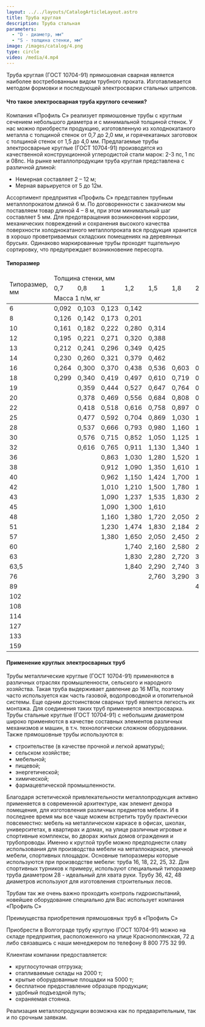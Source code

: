 ```yaml
---
layout: ../../layouts/CatalogArticleLayout.astro
title: Труба круглая
description: Труба стальная
parameters:
  - "D - диаметр, мм"
  - "S - толщина стенки, мм"
image: /images/catalog/4.png
type: circle
video: /media/4.mp4
---
```


Труба круглая (ГОСТ 10704-91) прямошовная сварная является наиболее востребованным видом трубного проката. Изготавливается методом формовки и последующей электросварки стальных штрипсов.

#### Что такое электросварная труба круглого сечения?

Компания «Профиль С» реализует прямошовные трубы с круглым сечением небольшого диаметра и с минимальной толщиной стенок. У нас можно приобрести продукцию, изготовленную из холоднокатаного металла с толщиной стенок от 0,7 до 2,0 мм, и горячекатаных заготовок с толщиной стенок от 1,5 до 4,0 мм. Предлагаемые трубы электросварные круглые (ГОСТ 10704-91) производятся из качественной конструкционной углеродистой стали марок: 2-3 пс, 1 пс и 08пс.
На рынке металлопродукции труба круглая представлена с различной длиной:

- Немерная составляет 2 – 12 м;
- Мерная варьируется от 5 до 12м.

Ассортимент предприятия «Профиль С» представлен трубным металлопрокатом длиной 6 м. По договоренности с заказчиком мы поставляем товар длиной 4 – 8 м, при этом минимальный шаг составляет 5 мм.
Для предотвращения возникновения коррозии, механических повреждений и сохранения высокого качества поверхности холоднокатаного металлопроката вся продукция хранится в хорошо проветриваемых складских помещениях на деревянных брусьях. Одинаково маркированные трубы проходят тщательную сортировку, что предупреждает возникновение пересорта.

#### Типоразмер

<div class="table-container">
<table>
  <thead>
    <tr>
      <td rowspan="3">Типоразмер, мм</td>
      <td colspan="15">Толщина стенки, мм</td>
    </tr>
    <tr>
      <td>0,7</td>
      <td>0,8</td>
      <td>1</td>
      <td>1,2</td>
      <td>1,5</td>
      <td>1,8</td>
      <td>2</td>
      <td>2,2</td>
      <td>2,5</td>
      <td>2,8</td>
      <td>3</td>
      <td>3,2</td>
      <td>3,5</td>
      <td>4</td>
      <td>4,5</td>
    </tr>
    <tr>
      <td colspan="15">Масса 1 п/м, кг</td>
    </tr>
  </thead>
  <tbody>
    <tr>
      <td>6</td>
      <td>0,092</td>
      <td>0,103</td>
      <td>0,123</td>
      <td>0,142</td>
      <td>&nbsp;</td>
      <td>&nbsp;</td>
      <td>&nbsp;</td>
      <td>&nbsp;</td>
      <td>&nbsp;</td>
      <td>&nbsp;</td>
      <td>&nbsp;</td>
      <td>&nbsp;</td>
      <td>&nbsp;</td>
      <td>&nbsp;</td>
      <td>&nbsp;</td>
    </tr>
    <tr>
      <td>8</td>
      <td>0,126</td>
      <td>0,142</td>
      <td>0,173</td>
      <td>0,201</td>
      <td>&nbsp;</td>
      <td>&nbsp;</td>
      <td>&nbsp;</td>
      <td>&nbsp;</td>
      <td>&nbsp;</td>
      <td>&nbsp;</td>
      <td>&nbsp;</td>
      <td>&nbsp;</td>
      <td>&nbsp;</td>
      <td>&nbsp;</td>
      <td>&nbsp;</td>
    </tr>
    <tr>
      <td>10</td>
      <td>0,161</td>
      <td>0,182</td>
      <td>0,222</td>
      <td>0,280</td>
      <td>0,314</td>
      <td>&nbsp;</td>
      <td>&nbsp;</td>
      <td>&nbsp;</td>
      <td>&nbsp;</td>
      <td>&nbsp;</td>
      <td>&nbsp;</td>
      <td>&nbsp;</td>
      <td>&nbsp;</td>
      <td>&nbsp;</td>
      <td>&nbsp;</td>
    </tr>
    <tr>
      <td>12</td>
      <td>0,195</td>
      <td>0,221</td>
      <td>0,271</td>
      <td>0,320</td>
      <td>0,388</td>
      <td>&nbsp;</td>
      <td>&nbsp;</td>
      <td>&nbsp;</td>
      <td>&nbsp;</td>
      <td>&nbsp;</td>
      <td>&nbsp;</td>
      <td>&nbsp;</td>
      <td>&nbsp;</td>
      <td>&nbsp;</td>
      <td>&nbsp;</td>
    </tr>
    <tr>
      <td>13</td>
      <td>0,212</td>
      <td>0,241</td>
      <td>0,296</td>
      <td>0,349</td>
      <td>0,425</td>
      <td>&nbsp;</td>
      <td>&nbsp;</td>
      <td>&nbsp;</td>
      <td>&nbsp;</td>
      <td>&nbsp;</td>
      <td>&nbsp;</td>
      <td>&nbsp;</td>
      <td>&nbsp;</td>
      <td>&nbsp;</td>
      <td>&nbsp;</td>
    </tr>
    <tr>
      <td>14</td>
      <td>0,230</td>
      <td>0,260</td>
      <td>0,321</td>
      <td>0,379</td>
      <td>0,462</td>
      <td>&nbsp;</td>
      <td>&nbsp;</td>
      <td>&nbsp;</td>
      <td>&nbsp;</td>
      <td>&nbsp;</td>
      <td>&nbsp;</td>
      <td>&nbsp;</td>
      <td>&nbsp;</td>
      <td>&nbsp;</td>
      <td>&nbsp;</td>
    </tr>
    <tr>
      <td>16</td>
      <td>0,264</td>
      <td>0,300</td>
      <td>0,370</td>
      <td>0,438</td>
      <td>0,536</td>
      <td>0,603</td>
      <td>0,691</td>
      <td>&nbsp;</td>
      <td>&nbsp;</td>
      <td>&nbsp;</td>
      <td>&nbsp;</td>
      <td>&nbsp;</td>
      <td>&nbsp;</td>
      <td>&nbsp;</td>
      <td>&nbsp;</td>
    </tr>
    <tr>
      <td>18</td>
      <td>0,299</td>
      <td>0,340</td>
      <td>0,419</td>
      <td>0,497</td>
      <td>0,610</td>
      <td>0,719</td>
      <td>0,789</td>
      <td>&nbsp;</td>
      <td>&nbsp;</td>
      <td>&nbsp;</td>
      <td>&nbsp;</td>
      <td>&nbsp;</td>
      <td>&nbsp;</td>
      <td>&nbsp;</td>
      <td>&nbsp;</td>
    </tr>
    <tr>
      <td>19</td>
      <td>&nbsp;</td>
      <td>0,359</td>
      <td>0,444</td>
      <td>0,527</td>
      <td>0,647</td>
      <td>0,764</td>
      <td>0,838</td>
      <td>&nbsp;</td>
      <td>&nbsp;</td>
      <td>&nbsp;</td>
      <td>&nbsp;</td>
      <td>&nbsp;</td>
      <td>&nbsp;</td>
      <td>&nbsp;</td>
      <td>&nbsp;</td>
    </tr>
    <tr>
      <td>20</td>
      <td>&nbsp;</td>
      <td>0,378</td>
      <td>0,469</td>
      <td>0,556</td>
      <td>0,684</td>
      <td>0,808</td>
      <td>0,888</td>
      <td>&nbsp;</td>
      <td>&nbsp;</td>
      <td>&nbsp;</td>
      <td>&nbsp;</td>
      <td>&nbsp;</td>
      <td>&nbsp;</td>
      <td>&nbsp;</td>
      <td>&nbsp;</td>
    </tr>
    <tr>
      <td>22</td>
      <td>&nbsp;</td>
      <td>0,418</td>
      <td>0,518</td>
      <td>0,616</td>
      <td>0,758</td>
      <td>0,897</td>
      <td>0,986</td>
      <td>&nbsp;</td>
      <td>&nbsp;</td>
      <td>&nbsp;</td>
      <td>&nbsp;</td>
      <td>&nbsp;</td>
      <td>&nbsp;</td>
      <td>&nbsp;</td>
      <td>&nbsp;</td>
    </tr>
    <tr>
      <td>25</td>
      <td>&nbsp;</td>
      <td>0,477</td>
      <td>0,592</td>
      <td>0,704</td>
      <td>0,869</td>
      <td>1,030</td>
      <td>1,130</td>
      <td>&nbsp;</td>
      <td>&nbsp;</td>
      <td>&nbsp;</td>
      <td>&nbsp;</td>
      <td>&nbsp;</td>
      <td>&nbsp;</td>
      <td>&nbsp;</td>
      <td>&nbsp;</td>
    </tr>
    <tr>
      <td>28</td>
      <td>&nbsp;</td>
      <td>0,537</td>
      <td>0,666</td>
      <td>0,793</td>
      <td>0,980</td>
      <td>1,160</td>
      <td>1,282</td>
      <td>&nbsp;</td>
      <td>&nbsp;</td>
      <td>&nbsp;</td>
      <td>&nbsp;</td>
      <td>&nbsp;</td>
      <td>&nbsp;</td>
      <td>&nbsp;</td>
      <td>&nbsp;</td>
    </tr>
    <tr>
      <td>30</td>
      <td>&nbsp;</td>
      <td>0,576</td>
      <td>0,715</td>
      <td>0,852</td>
      <td>1,050</td>
      <td>1,125</td>
      <td>1,380</td>
      <td>&nbsp;</td>
      <td>&nbsp;</td>
      <td>&nbsp;</td>
      <td>&nbsp;</td>
      <td>&nbsp;</td>
      <td>&nbsp;</td>
      <td>&nbsp;</td>
      <td>&nbsp;</td>
    </tr>
    <tr>
      <td>32</td>
      <td>&nbsp;</td>
      <td>0,616</td>
      <td>0,765</td>
      <td>0,911</td>
      <td>1,130</td>
      <td>1,340</td>
      <td>1,480</td>
      <td>&nbsp;</td>
      <td>&nbsp;</td>
      <td>&nbsp;</td>
      <td>&nbsp;</td>
      <td>&nbsp;</td>
      <td>&nbsp;</td>
      <td>&nbsp;</td>
      <td>&nbsp;</td>
    </tr>
    <tr>
      <td>36</td>
      <td>&nbsp;</td>
      <td>&nbsp;</td>
      <td>0,863</td>
      <td>1,030</td>
      <td>1,280</td>
      <td>1,520</td>
      <td>1,680</td>
      <td>1,830</td>
      <td>2,070</td>
      <td>&nbsp;</td>
      <td>&nbsp;</td>
      <td>&nbsp;</td>
      <td>&nbsp;</td>
      <td>&nbsp;</td>
      <td>&nbsp;</td>
    </tr>
    <tr>
      <td>38</td>
      <td>&nbsp;</td>
      <td>&nbsp;</td>
      <td>0,912</td>
      <td>1,090</td>
      <td>1,350</td>
      <td>1,610</td>
      <td>1,780</td>
      <td>1,940</td>
      <td>2,190</td>
      <td>2,430</td>
      <td>2,590</td>
      <td>&nbsp;</td>
      <td>&nbsp;</td>
      <td>&nbsp;</td>
      <td>&nbsp;</td>
    </tr>
    <tr>
      <td>40</td>
      <td>&nbsp;</td>
      <td>&nbsp;</td>
      <td>0,962</td>
      <td>1,150</td>
      <td>1,424</td>
      <td>1,700</td>
      <td>1,870</td>
      <td>2,050</td>
      <td>2,310</td>
      <td>2,570</td>
      <td>2,740</td>
      <td>&nbsp;</td>
      <td>&nbsp;</td>
      <td>&nbsp;</td>
      <td>&nbsp;</td>
    </tr>
    <tr>
      <td>42</td>
      <td>&nbsp;</td>
      <td>&nbsp;</td>
      <td>1,010</td>
      <td>1,210</td>
      <td>1,500</td>
      <td>1,780</td>
      <td>1,970</td>
      <td>2,160</td>
      <td>2,440</td>
      <td>2,710</td>
      <td>2,890</td>
      <td>&nbsp;</td>
      <td>&nbsp;</td>
      <td>&nbsp;</td>
      <td>&nbsp;</td>
    </tr>
    <tr>
      <td>43</td>
      <td>&nbsp;</td>
      <td>&nbsp;</td>
      <td>1,090</td>
      <td>1,237</td>
      <td>1,535</td>
      <td>1,830</td>
      <td>2,020</td>
      <td>2,210</td>
      <td>2,500</td>
      <td>2,780</td>
      <td>2,960</td>
      <td>&nbsp;</td>
      <td>&nbsp;</td>
      <td>&nbsp;</td>
      <td>&nbsp;</td>
    </tr>
    <tr>
      <td>45</td>
      <td>&nbsp;</td>
      <td>&nbsp;</td>
      <td>1,090</td>
      <td>1,300</td>
      <td>1,610</td>
      <td>&nbsp;</td>
      <td>&nbsp;</td>
      <td>&nbsp;</td>
      <td>&nbsp;</td>
      <td>&nbsp;</td>
      <td>&nbsp;</td>
      <td>&nbsp;</td>
      <td>&nbsp;</td>
      <td>&nbsp;</td>
      <td>&nbsp;</td>
    </tr>
    <tr>
      <td>48</td>
      <td>&nbsp;</td>
      <td>&nbsp;</td>
      <td>1,160</td>
      <td>1,380</td>
      <td>1,720</td>
      <td>2,050</td>
      <td>2,270</td>
      <td>2,480</td>
      <td>2,810</td>
      <td>3,120</td>
      <td>3,330</td>
      <td>&nbsp;</td>
      <td>&nbsp;</td>
      <td>&nbsp;</td>
      <td>&nbsp;</td>
    </tr>
    <tr>
      <td>51</td>
      <td>&nbsp;</td>
      <td>&nbsp;</td>
      <td>1,230</td>
      <td>1,474</td>
      <td>1,830</td>
      <td>2,184</td>
      <td>2,420</td>
      <td>2,650</td>
      <td>2,990</td>
      <td>3,343</td>
      <td>3,550</td>
      <td>&nbsp;</td>
      <td>&nbsp;</td>
      <td>&nbsp;</td>
      <td>&nbsp;</td>
    </tr>
    <tr>
      <td>57</td>
      <td>&nbsp;</td>
      <td>&nbsp;</td>
      <td>1,380</td>
      <td>1,650</td>
      <td>2,050</td>
      <td>2,450</td>
      <td>2,710</td>
      <td>2,970</td>
      <td>3,360</td>
      <td>3,740</td>
      <td>4,000</td>
      <td>4,250</td>
      <td>4,620</td>
      <td>5,230</td>
      <td>&nbsp;</td>
    </tr>
    <tr>
      <td>60</td>
      <td>&nbsp;</td>
      <td>&nbsp;</td>
      <td>&nbsp;</td>
      <td>1,740</td>
      <td>2,160</td>
      <td>2,580</td>
      <td>2,860</td>
      <td>3,140</td>
      <td>3,550</td>
      <td>3,950</td>
      <td>4,220</td>
      <td>4,480</td>
      <td>4,880</td>
      <td>5,520</td>
      <td>&nbsp;</td>
    </tr>
    <tr>
      <td>63</td>
      <td>&nbsp;</td>
      <td>&nbsp;</td>
      <td>&nbsp;</td>
      <td>1,830</td>
      <td>2,280</td>
      <td>2,720</td>
      <td>3,010</td>
      <td>3,300</td>
      <td>3,730</td>
      <td>4,160</td>
      <td>4,440</td>
      <td>4,720</td>
      <td>5,140</td>
      <td>5,820</td>
      <td>&nbsp;</td>
    </tr>
    <tr>
      <td>63,5</td>
      <td>&nbsp;</td>
      <td>&nbsp;</td>
      <td>&nbsp;</td>
      <td>1,840</td>
      <td>2,290</td>
      <td>2,740</td>
      <td>3,030</td>
      <td>3,330</td>
      <td>3,760</td>
      <td>4,190</td>
      <td>4,480</td>
      <td>4,760</td>
      <td>5,180</td>
      <td>5,870</td>
      <td>&nbsp;</td>
    </tr>
    <tr>
      <td>76</td>
      <td>&nbsp;</td>
      <td>&nbsp;</td>
      <td>&nbsp;</td>
      <td>&nbsp;</td>
      <td>2,760</td>
      <td>3,290</td>
      <td>3,650</td>
      <td>4,000</td>
      <td>4,530</td>
      <td>5,050</td>
      <td>5,400</td>
      <td>5,750</td>
      <td>6,260</td>
      <td>7,100</td>
      <td>&nbsp;</td>
    </tr>
    <tr>
      <td>89</td>
      <td>&nbsp;</td>
      <td>&nbsp;</td>
      <td>&nbsp;</td>
      <td>&nbsp;</td>
      <td>&nbsp;</td>
      <td>&nbsp;</td>
      <td>4,290</td>
      <td>4,710</td>
      <td>5,330</td>
      <td>5,950</td>
      <td>6,360</td>
      <td>6,770</td>
      <td>7,380</td>
      <td>8,380</td>
      <td>&nbsp;</td>
    </tr>
    <tr>
      <td>102</td>
      <td>&nbsp;</td>
      <td>&nbsp;</td>
      <td>&nbsp;</td>
      <td>&nbsp;</td>
      <td>&nbsp;</td>
      <td>&nbsp;</td>
      <td>&nbsp;</td>
      <td>&nbsp;</td>
      <td>6,130</td>
      <td>6,850</td>
      <td>7,320</td>
      <td>7,800</td>
      <td>8,500</td>
      <td>9,670</td>
      <td>&nbsp;</td>
    </tr>
    <tr>
      <td>108</td>
      <td>&nbsp;</td>
      <td>&nbsp;</td>
      <td>&nbsp;</td>
      <td>&nbsp;</td>
      <td>&nbsp;</td>
      <td>&nbsp;</td>
      <td>&nbsp;</td>
      <td>&nbsp;</td>
      <td>6,500</td>
      <td>7,260</td>
      <td>7,770</td>
      <td>8,270</td>
      <td>9,020</td>
      <td>10,260</td>
      <td>&nbsp;</td>
    </tr>
    <tr>
      <td>114</td>
      <td>&nbsp;</td>
      <td>&nbsp;</td>
      <td>&nbsp;</td>
      <td>&nbsp;</td>
      <td>&nbsp;</td>
      <td>&nbsp;</td>
      <td>&nbsp;</td>
      <td>&nbsp;</td>
      <td>6,870</td>
      <td>7,680</td>
      <td>8,210</td>
      <td>8,740</td>
      <td>9,540</td>
      <td>10,850</td>
      <td>&nbsp;</td>
    </tr>
    <tr>
      <td>127</td>
      <td>&nbsp;</td>
      <td>&nbsp;</td>
      <td>&nbsp;</td>
      <td>&nbsp;</td>
      <td>&nbsp;</td>
      <td>&nbsp;</td>
      <td>&nbsp;</td>
      <td>&nbsp;</td>
      <td>7,680</td>
      <td>8,580</td>
      <td>9,170</td>
      <td>9,770</td>
      <td>10,660</td>
      <td>12,130</td>
      <td>13,590</td>
    </tr>
    <tr>
      <td>133</td>
      <td>&nbsp;</td>
      <td>&nbsp;</td>
      <td>&nbsp;</td>
      <td>&nbsp;</td>
      <td>&nbsp;</td>
      <td>&nbsp;</td>
      <td>&nbsp;</td>
      <td>&nbsp;</td>
      <td>8,050</td>
      <td>8,990</td>
      <td>9,620</td>
      <td>10,240</td>
      <td>11,180</td>
      <td>12,730</td>
      <td>14,260</td>
    </tr>
    <tr>
      <td>159</td>
      <td>&nbsp;</td>
      <td>&nbsp;</td>
      <td>&nbsp;</td>
      <td>&nbsp;</td>
      <td>&nbsp;</td>
      <td>&nbsp;</td>
      <td>&nbsp;</td>
      <td>&nbsp;</td>
      <td>&nbsp;</td>
      <td>&nbsp;</td>
      <td>11,540</td>
      <td>12,300</td>
      <td>13,420</td>
      <td>15,290</td>
      <td>17,150</td>
    </tr>
  </tbody>
</table>
</div>

#### Применение круглых электросварных труб

Трубы металлические круглые (ГОСТ 10704-91) применяются в различных отраслях промышленности, сельского и народного хозяйства. Такая труба выдерживает давление до 16 МПа, поэтому часто используется как часть газовой, водопроводной и отопительной системы. Еще одним достоинством сварных труб является легкость их монтажа. Для соединения таких труб применяется электросварка.
Трубы стальные круглые (ГОСТ 10704-91) с небольшим диаметром широко применяются в качестве составных элементов различных механизмов и машин, в т.ч. технологически сложном оборудовании. Также прямошовные трубы используются в:

- строительстве (в качестве прочной и легкой арматуры);
- сельском хозяйстве;
- мебельной;
- пищевой;
- энергетической;
- химической;
- фармацевтической промышленности.

Благодаря эстетической привлекательности металлопродукция активно применяется в современной архитектуре, как элемент декора помещения, для изготовления различных предметов мебели. И в последнее время мы все чаще можем встретить трубу практически повсеместно: мебель на металлическом каркасе в офисах, школах, университетах, в квартирах и домах, на улице различные игровые и спортивные комплексы, во дворах жилых домов ограждения и трубопроводы. Именно к круглой трубе можно предподнести славу использования для производства мебели на металлокаркасе, уличной мебели, спортивных площадок. Основные типоразмеры которые используются при производстве мебели: труба 16, 18, 22, 25, 32. Для спортивных турников к примеру, используют специальный типоразмер труба диаметром 28 - идеальный для хвата руки. Трубу 36, 42, 48 диаметров используют для изготовления строительных лесов.

Трубам так же очень важно проходить контроль гидроиспытаний, новейшее оборудование специально для Вас использует компания «Профиль С»

Преимущества приобретения прямошовных труб в «Профиль С»

Приобрести в Волгограде трубу круглую (ГОСТ 10704-91) можно на складе предприятия, расположенного на улице Краснополянская, 72 д либо связавшись с наши менеджером по телефону 8 800 775 32 99.

Клиентам компании предоставляется:

- круглосуточная отгрузка;
- отапливаемые склады на 2000 т;
- крытые оборудованные площадки на 5000 т;
- бесплатное предоставление образцов продукции;
- удобный подъездной путь;
- охраняемая стоянка.

Реализация металлопродукции возможна как по предварительным, так и по срочным заявкам.
